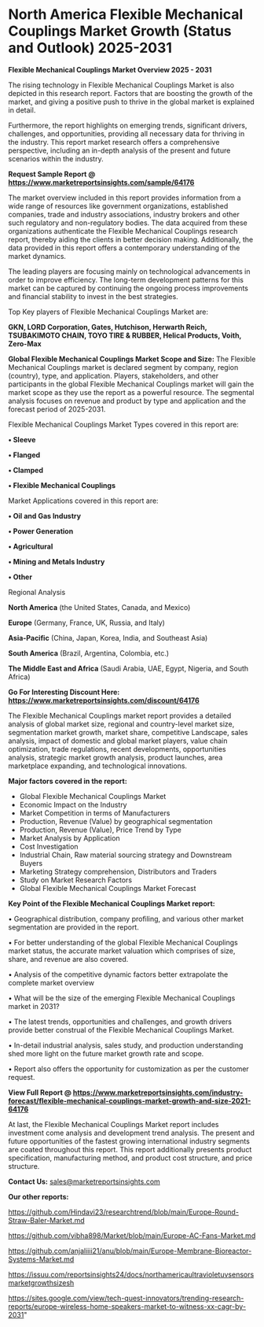 # North America Flexible Mechanical Couplings Market Growth (Status and Outlook) 2025-2031

<Strong> Flexible Mechanical Couplings Market Overview 2025 - 2031</strong>

The rising technology in Flexible Mechanical Couplings Market is also depicted in this research report. Factors that are boosting the growth of the market, and giving a positive push to thrive in the global market is explained in detail.

Furthermore, the report highlights on emerging trends, significant drivers, challenges, and opportunities, providing all necessary data for thriving in the industry. This report market research offers a comprehensive perspective, including an in-depth analysis of the present and future scenarios within the industry.

<strong>Request Sample Report @ <a href=https://www.marketreportsinsights.com/sample/64176>https://www.marketreportsinsights.com/sample/64176</a></strong>

The market overview included in this report provides information from a wide range of resources like government organizations, established companies, trade and industry associations, industry brokers and other such regulatory and non-regulatory bodies. The data acquired from these organizations authenticate the Flexible Mechanical Couplings research report, thereby aiding the clients in better decision making. Additionally, the data provided in this report offers a contemporary understanding of the market dynamics.

The leading players are focusing mainly on technological advancements in order to improve efficiency. The long-term development patterns for this market can be captured by continuing the ongoing process improvements and financial stability to invest in the best strategies.

Top Key players of Flexible Mechanical Couplings Market are:

<strong>GKN, LORD Corporation, Gates, Hutchison, Herwarth Reich, TSUBAKIMOTO CHAIN, TOYO TIRE & RUBBER, Helical Products, Voith, Zero-Max</strong>

<strong><b>Global Flexible Mechanical Couplings Market Scope and Size:</b></strong>
The Flexible Mechanical Couplings market is declared segment by company, region (country), type, and application. Players, stakeholders, and other participants in the global Flexible Mechanical Couplings market will gain the market scope as they use the report as a powerful resource. The segmental analysis focuses on revenue and product by type and application and the forecast period of 2025-2031.

Flexible Mechanical Couplings Market Types covered in this report are:

<strong>• Sleeve

• Flanged

• Clamped

• Flexible Mechanical Couplings</strong>

Market Applications covered in this report are:

<strong>• Oil and Gas Industry

• Power Generation

• Agricultural

• Mining and Metals Industry

• Other</strong> 

Regional Analysis

<strong>North America</strong> (the United States, Canada, and Mexico)

<strong>Europe</strong> (Germany, France, UK, Russia, and Italy)

<strong>Asia-Pacific</strong> (China, Japan, Korea, India, and Southeast Asia)

<strong>South America</strong> (Brazil, Argentina, Colombia, etc.)

<strong>The Middle East and Africa</strong> (Saudi Arabia, UAE, Egypt, Nigeria, and South Africa)

<strong>Go For Interesting Discount Here: <a href=https://www.marketreportsinsights.com/discount/64176>https://www.marketreportsinsights.com/discount/64176</a></strong>

The Flexible Mechanical Couplings market report provides a detailed analysis of global market size, regional and country-level market size, segmentation market growth, market share, competitive Landscape, sales analysis, impact of domestic and global market players, value chain optimization, trade regulations, recent developments, opportunities analysis, strategic market growth analysis, product launches, area marketplace expanding, and technological innovations.

<strong><b>Major factors covered in the report:</b></strong>
<ul>
  <li>Global Flexible Mechanical Couplings Market </li>
  <li>Economic Impact on the Industry</li>
  <li>Market Competition in terms of Manufacturers</li>
  <li>Production, Revenue (Value) by geographical segmentation</li>
  <li>Production, Revenue (Value), Price Trend by Type</li>
  <li>Market Analysis by Application</li>
  <li>Cost Investigation</li>
  <li>Industrial Chain, Raw material sourcing strategy and Downstream Buyers</li>
  <li>Marketing Strategy comprehension, Distributors and Traders</li>
  <li>Study on Market Research Factors</li>
  <li>Global Flexible Mechanical Couplings Market Forecast</li>
</ul>

<strong><b>Key Point of the Flexible Mechanical Couplings Market report:</b></strong>

• Geographical distribution, company profiling, and various other market segmentation are provided in the report.

• For better understanding of the global Flexible Mechanical Couplings market status, the accurate market valuation which comprises of size, share, and revenue are also covered.

• Analysis of the competitive dynamic factors better extrapolate the complete market overview

• What will be the size of the emerging Flexible Mechanical Couplings market in 2031?

• The latest trends, opportunities and challenges, and growth drivers provide better construal of the Flexible Mechanical Couplings Market.

• In-detail industrial analysis, sales study, and production understanding shed more light on the future market growth rate and scope.

• Report also offers the opportunity for customization as per the customer request.

<strong><b>View Full Report @ <a href=https://www.marketreportsinsights.com/industry-forecast/flexible-mechanical-couplings-market-growth-and-size-2021-64176>https://www.marketreportsinsights.com/industry-forecast/flexible-mechanical-couplings-market-growth-and-size-2021-64176</a></b></strong>


At last, the Flexible Mechanical Couplings Market report includes investment come analysis and development trend analysis. The present and future opportunities of the fastest growing international industry segments are coated throughout this report. This report additionally presents product specification, manufacturing method, and product cost structure, and price structure.

<strong>Contact Us:</strong>
sales@marketreportsinsights.com

<strong>Our other reports:</strong>

<a href=https://github.com/Hindavi23/researchtrend/blob/main/Europe-Round-Straw-Baler-Market.md>https://github.com/Hindavi23/researchtrend/blob/main/Europe-Round-Straw-Baler-Market.md</a>

<a href=https://github.com/vibha898/Market/blob/main/Europe-AC-Fans-Market.md>https://github.com/vibha898/Market/blob/main/Europe-AC-Fans-Market.md</a>

<a href=https://github.com/anjaliiii21/anu/blob/main/Europe-Membrane-Bioreactor-Systems-Market.md>https://github.com/anjaliiii21/anu/blob/main/Europe-Membrane-Bioreactor-Systems-Market.md</a>

<a href=https://issuu.com/reportsinsights24/docs/northamericaultravioletuvsensorsmarketgrowthsizesh>https://issuu.com/reportsinsights24/docs/northamericaultravioletuvsensorsmarketgrowthsizesh</a>

<a href=https://sites.google.com/view/tech-quest-innovators/trending-research-reports/europe-wireless-home-speakers-market-to-witness-xx-cagr-by-2031>https://sites.google.com/view/tech-quest-innovators/trending-research-reports/europe-wireless-home-speakers-market-to-witness-xx-cagr-by-2031</a>"
